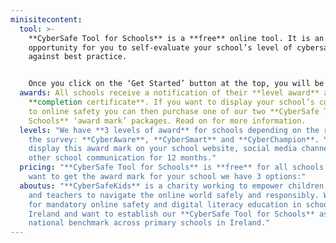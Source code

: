 ```yaml
---
minisitecontent:
  tool: >-
    **CyberSafe Tool for Schools** is a **free** online tool. It is an
    opportunity for you to self-evaluate your school’s level of cybersafety
    against best practice.


    Once you click on the ‘Get Started’ button at the top, you will be asked to register by email, and you’re good to go! Relative to your school size your dashboard will give you a specific number of leaders, teachers and pupils who must complete the short online survey, which takes **no more than 15 minutes**. Once the surveys are complete you can submit the results and we do the rest.
  awards: All schools receive a notification of their **level award** and a
    **completion certificate**. If you want to display your school’s commitment
    to online safety you can then purchase one of our two **CyberSafe Tool for
    Schools** ‘award mark’ packages. Read on for more information.
  levels: "We have **3 levels of award** for schools depending on the results of
    the survey: **CyberAware**, **CyberSmart** and **CyberChampion**. You can
    display this award mark on your school website, social media channels and
    other school communication for 12 months."
  pricing: "**CyberSafe Tool for Schools** is **free** for all schools. If you
    want to get the award mark for your school we have 3 options:"
  aboutus: "**CyberSafeKids** is a charity working to empower children, parents
    and teachers to navigate the online world safely and responsibly. We call
    for mandatory online safety and digital literacy education in schools across
    Ireland and want to establish our **CyberSafe Tool for Schools** as a
    national benchmark across primary schools in Ireland."
---
```

